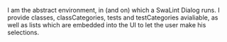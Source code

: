 I am the abstract environment, in (and on) which a SwaLint Dialog runs. I provide classes, classCategories, tests and testCategories avialiable, as well as lists which are embedded into the UI to let the user make his selections.
